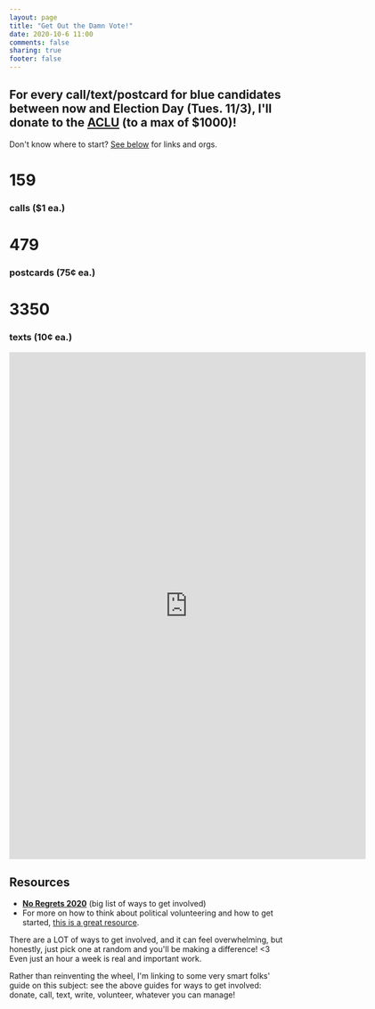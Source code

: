 ```yaml
---
layout: page
title: "Get Out the Damn Vote!"
date: 2020-10-6 11:00
comments: false
sharing: true
footer: false
---
```


## For every call/text/postcard for blue candidates between now and Election Day (Tues. 11/3), I'll donate to the [ACLU](https://www.aclu.org/) (to a max of $1000)!

Don't know where to start? [See below](#resources) for links and orgs.

<div id="counts">
    <span class="count">
        <h1>159</h1>
        <h3>calls ($1 ea.)</h3>
    </span>
    <span class="count">
        <h1>479</h1>
        <h3>postcards (75¢ ea.)</h3>
    </span>
    <span class="count">
        <h1>3350</h1>
        <h3>texts (10¢ ea.)</h3>
    </span>
</div>

<iframe class="gdoc" src="https://docs.google.com/forms/d/e/1FAIpQLSfzl0LBSkGFXldBT3WFwbJJm6QaiUwSvVl2REgQSHQRazzxcA/viewform?embedded=true" width="640" height="911" frameborder="0" marginheight="0" marginwidth="0">Loading…</iframe>

<h2 id="resources">Resources</h2>

* [**No Regrets 2020**](https://docs.google.com/document/d/1DxPiSZ82AZoyHeICMP6tVVfJ2ItbKA0evpdkR7l7FiE/edit) (big list of ways to get involved)
* For more on how to think about political volunteering and how to get started, [this is a great resource](https://docs.google.com/document/d/1XgjCe5YXxv9aI4Jk78YvqYN9Sa5o5M-vWpx5NKz3MDY/edit).

There are a LOT of ways to get involved, and it can feel overwhelming, but honestly, just pick one at random and you'll be making a difference! <3 Even just an hour a week is real and important work.

Rather than reinventing the wheel, I'm linking to some very smart folks' guide on this subject: see the above guides for ways to get involved: donate, call, text, write, volunteer, whatever you can manage!

